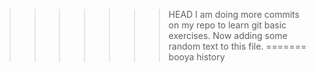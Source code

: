 >>>>>>> HEAD
I am doing more commits on my repo to learn git basic exercises.
Now adding some random text to this file.
=======
booya
>>>>>>> history

